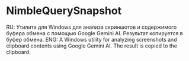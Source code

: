 # NimbleQuerySnapshot
RU: Утилита для Windows для анализа скриншотов и содержимого буфера обмена с помощью Google Gemini AI. Результат копируется в буфер обмена. ENG: A Windows utility for analyzing screenshots and clipboard contents using Google Gemini AI. The result is copied to the clipboard.
